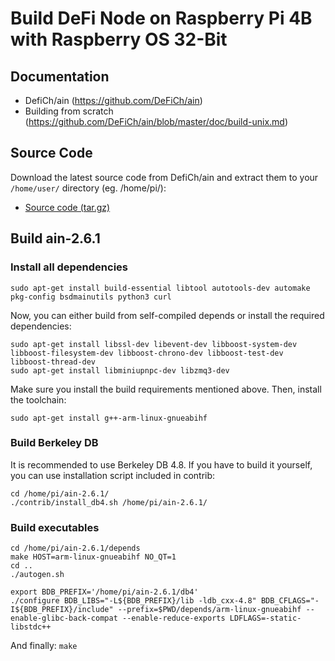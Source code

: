 # Build DeFi Node on Raspberry Pi 4B with Raspberry OS 32-Bit


## Documentation
- DefiCh/ain (https://github.com/DeFiCh/ain)
- Building from scratch (https://github.com/DeFiCh/ain/blob/master/doc/build-unix.md)


## Source Code
Download the latest source code from DefiCh/ain and extract them to your `/home/user/` directory (eg. /home/pi/):
- [Source code (tar.gz)](https://github.com/DeFiCh/ain/releases)


## Build ain-2.6.1

### Install all dependencies

```
sudo apt-get install build-essential libtool autotools-dev automake pkg-config bsdmainutils python3 curl
```

Now, you can either build from self-compiled depends or install the required dependencies:
```
sudo apt-get install libssl-dev libevent-dev libboost-system-dev libboost-filesystem-dev libboost-chrono-dev libboost-test-dev libboost-thread-dev
sudo apt-get install libminiupnpc-dev libzmq3-dev
```
Make sure you install the build requirements mentioned above. Then, install the toolchain:

```
sudo apt-get install g++-arm-linux-gnueabihf
```

### Build Berkeley DB
It is recommended to use Berkeley DB 4.8. If you have to build it yourself, you can use installation script included in contrib:
```
cd /home/pi/ain-2.6.1/
./contrib/install_db4.sh /home/pi/ain-2.6.1/
```

### Build executables
```
cd /home/pi/ain-2.6.1/depends
make HOST=arm-linux-gnueabihf NO_QT=1 
cd ..
./autogen.sh
```
```
export BDB_PREFIX='/home/pi/ain-2.6.1/db4'
./configure BDB_LIBS="-L${BDB_PREFIX}/lib -ldb_cxx-4.8" BDB_CFLAGS="-I${BDB_PREFIX}/include" --prefix=$PWD/depends/arm-linux-gnueabihf --enable-glibc-back-compat --enable-reduce-exports LDFLAGS=-static-libstdc++
```
And finally: 
`make`
